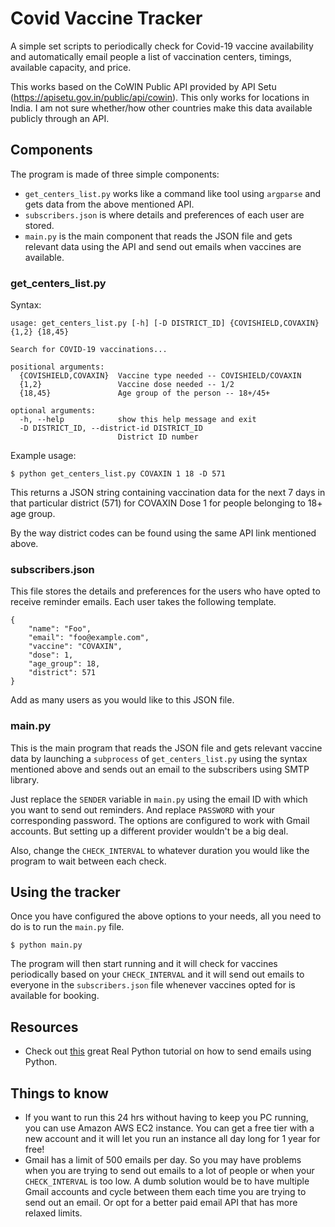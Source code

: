 # Covid Vaccine Tracker
A simple set scripts to periodically check for Covid-19 vaccine availability and automatically email people a list of vaccination centers, timings, available capacity, and price.

This works based on the CoWIN Public API provided by API Setu (https://apisetu.gov.in/public/api/cowin). This only works for locations in India. I am not sure whether/how other countries make this data available publicly through an API.

## Components
The program is made of three simple components:
 - `get_centers_list.py` works like a command like tool using `argparse` and gets data from the above mentioned API.
 - `subscribers.json` is where details and preferences of each user are stored.
 - `main.py` is the main component that reads the JSON file and gets relevant data using the API and send out emails when vaccines are available.

### get_centers_list.py
Syntax:
```
usage: get_centers_list.py [-h] [-D DISTRICT_ID] {COVISHIELD,COVAXIN} {1,2} {18,45}

Search for COVID-19 vaccinations...

positional arguments:
  {COVISHIELD,COVAXIN}  Vaccine type needed -- COVISHIELD/COVAXIN
  {1,2}                 Vaccine dose needed -- 1/2
  {18,45}               Age group of the person -- 18+/45+

optional arguments:
  -h, --help            show this help message and exit
  -D DISTRICT_ID, --district-id DISTRICT_ID
                        District ID number
```

Example usage:
```
$ python get_centers_list.py COVAXIN 1 18 -D 571
```
This returns a JSON string containing vaccination data for the next 7 days in that particular district (571) for COVAXIN Dose 1 for people belonging to 18+ age group.

By the way district codes can be found using the same API link mentioned above.

### subscribers.json
This file stores the details and preferences for the users who have opted to receive reminder emails. Each user takes the following template.
```
{
    "name": "Foo",
    "email": "foo@example.com",
    "vaccine": "COVAXIN",
    "dose": 1,
    "age_group": 18,
    "district": 571
}
```
Add as many users as you would like to this JSON file.

### main.py
This is the main program that reads the JSON file and gets relevant vaccine data by launching a `subprocess` of `get_centers_list.py` using the syntax mentioned above and sends out an email to the subscribers using SMTP library.

Just replace the `SENDER` variable in `main.py` using the email ID with which you want to send out reminders. And replace `PASSWORD` with your corresponding password. The options are configured to work with Gmail accounts. But setting up a different provider wouldn't be a big deal.

Also, change the `CHECK_INTERVAL` to whatever duration you would like the program to wait between each check.

## Using the tracker
Once you have configured the above options to your needs, all you need to do is to run the `main.py` file.
```
$ python main.py
```
The program will then start running and it will check for vaccines periodically based on your `CHECK_INTERVAL` and it will send out emails to everyone in the `subscribers.json` file whenever vaccines opted for is available for booking.

## Resources
 - Check out [this](https://realpython.com/python-send-email/) great Real Python tutorial on how to send emails using Python.

## Things to know
 - If you want to run this 24 hrs without having to keep you PC running, you can use Amazon AWS EC2 instance. You can get a free tier with a new account and it will let you run an instance all day long for 1 year for free!
 - Gmail has a limit of 500 emails per day. So you may have problems when you are trying to send out emails to a lot of people or when your `CHECK_INTERVAL` is too low. A dumb solution would be to have multiple Gmail accounts and cycle between them each time you are trying to send out an email. Or opt for a better paid email API that has more relaxed limits.
